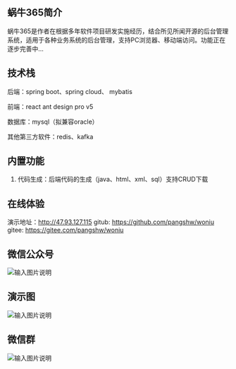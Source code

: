 ## 蜗牛365简介

蜗牛365是作者在根据多年软件项目研发实施经历，结合所见所闻开源的后台管理系统，适用于各种业务系统的后台管理，支持PC浏览器、移动端访问。功能正在逐步完善中...

## 技术栈

后端：spring boot、spring cloud、 mybatis

前端：react ant design pro v5

数据库：mysql（拟兼容oracle）

其他第三方软件：redis、kafka

## 内置功能

1. 代码生成：后端代码的生成（java、html、xml、sql）支持CRUD下载

## 在线体验

演示地址：http://47.93.127.115
gitub: https://github.com/pangshw/woniu
gitee: https://gitee.com/pangshw/woniu

## 微信公众号
![输入图片说明](https://images.gitee.com/uploads/images/2020/1114/224259_0512276e_1799057.jpeg "qrcode_for_gh_7e4bc660acfa_258.jpg")

## 演示图
![输入图片说明](https://images.gitee.com/uploads/images/2020/1114/210355_d40c8b66_1799057.png "p1.png")

## 微信群
![输入图片说明](https://images.gitee.com/uploads/images/2020/1114/231513_0a0d9cc2_1799057.png "qun.png")
